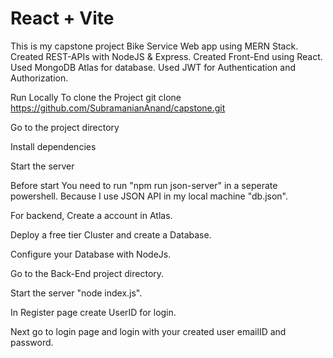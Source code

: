 # React + Vite
This is my capstone project Bike Service Web app using MERN Stack.
Created REST-APIs with NodeJS & Express.
Created Front-End using React.
Used MongoDB Atlas for database.
Used JWT for Authentication and Authorization.

Run Locally
To clone the Project
  git clone https://github.com/SubramanianAnand/capstone.git

  Go to the project directory

  Install dependencies
  
  Start the server

  Before start You need to run "npm run json-server" in a seperate powershell. Because I use JSON API in my local machine "db.json".

For backend, Create a account in Atlas.

Deploy a free tier Cluster and create a Database.

Configure your Database with NodeJs.

Go to the Back-End project directory.

Start the server "node index.js".

In Register page create UserID for login.

Next go to login page and login with your created user emailID and password.



